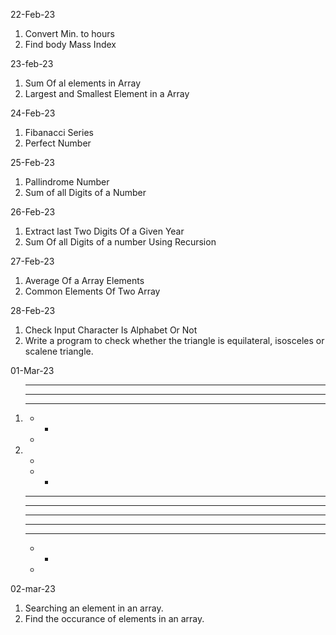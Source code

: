 22-Feb-23
1. Convert Min. to hours
2. Find body Mass Index

23-feb-23
1. Sum Of al elements in Array
2. Largest and Smallest Element in a Array

24-Feb-23
1. Fibanacci Series
2. Perfect Number

25-Feb-23
1. Pallindrome Number
2. Sum of all Digits of a Number

26-Feb-23
1. Extract last Two Digits Of a Given Year
2. Sum Of all Digits of a number Using Recursion

27-Feb-23
1. Average Of a Array Elements
2. Common Elements Of Two Array

28-Feb-23
1. Check Input Character Is Alphabet Or Not
2. Write a program to check whether the triangle is equilateral, isosceles or scalene triangle.

01-Mar-23
1.   * * * * * 
     * * * * 
     * * * 
     * * 
     *

2.   * 
     * * 
     * * * 
     * * * * 
     * * * * * 
     * * * * 
     * * * 
     * * 
     *

02-mar-23
1. Searching an element in an array.
2. Find the occurance of elements in an array.